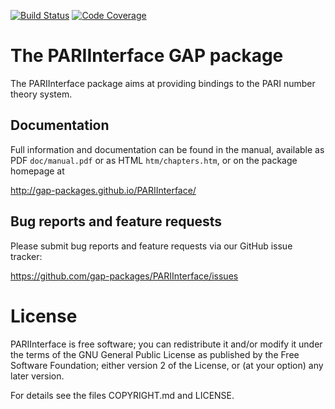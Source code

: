 [![Build Status](https://travis-ci.org/gap-packages/PARIInterface.svg?branch=master)](https://travis-ci.org/gap-packages/PARIInterface)
[![Code Coverage](https://codecov.io/github/gap-packages/PARIInterface/coverage.svg?branch=master&token=)](https://codecov.io/gh/gap-packages/PARIInterface)

# The PARIInterface GAP package

The PARIInterface package aims at providing bindings to the PARI number theory system.

## Documentation

Full information and documentation can be found in the manual, available
as PDF `doc/manual.pdf` or as HTML `htm/chapters.htm`, or on the package
homepage at

  <http://gap-packages.github.io/PARIInterface/>


## Bug reports and feature requests

Please submit bug reports and feature requests via our GitHub issue tracker:

  <https://github.com/gap-packages/PARIInterface/issues>


License
=======

PARIInterface is free software; you can redistribute it and/or modify
it under the terms of the GNU General Public License as published by the
Free Software Foundation; either version 2 of the License, or (at your
option) any later version.

For details see the files COPYRIGHT.md and LICENSE.
